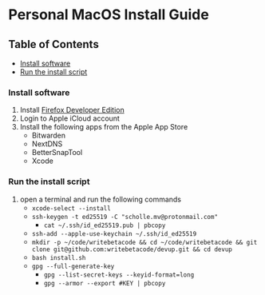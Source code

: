 # Personal MacOS Install Guide

## Table of Contents

- [Install software](#install-software)
- [Run the install script](#run-the-install-script)

### Install software

1. Install [Firefox Developer Edition](https://www.mozilla.org/en-US/firefox/developer/)
1. Login to Apple iCloud account
1. Install the following apps from the Apple App Store
    - Bitwarden
    - NextDNS
    - BetterSnapTool
    - Xcode

### Run the install script

1. open a terminal and run the following commands
    - ```xcode-select --install```
    - ```ssh-keygen -t ed25519 -C "scholle.mv@protonmail.com"```
        - ```cat ~/.ssh/id_ed25519.pub | pbcopy```
	- ```ssh-add --apple-use-keychain ~/.ssh/id_ed25519```
    - ```mkdir -p ~/code/writebetacode && cd ~/code/writebetacode && git clone git@github.com:writebetacode/devup.git && cd devup```
    - ```bash install.sh```
    - ```gpg --full-generate-key```
        - ```gpg --list-secret-keys --keyid-format=long```
        - ```gpg --armor --export #KEY | pbcopy```
